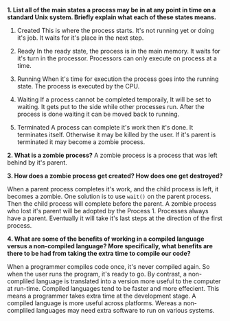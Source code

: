 **1. List all of the main states a process may be in at any point in time on a standard Unix system. Briefly explain what each of these states means.**
1. Created
  This is where the process starts. It's not running yet or doing it's job. It waits for it's place in the next step.

2. Ready
  In the ready state, the process is in the main memory. It waits for it's turn in the processor. Processors can only execute on process at a time.

3. Running
  When it's time for execution the process goes into the running state. The process is executed by the CPU.

4. Waiting
  If a process cannot be completed temporaily, It will be set to waiting. It gets put to the side while other processes run. After the process is done waiting it can be moved back to running.

5. Terminated
  A process can complete it's work then it's done. It terminates itself. Otherwise it may be killed by the user. If it's parent is terminated it may become a zombie process. 



**2. What is a zombie process?**
A zombie process is a process that was left behind by it's parent. 

**3. How does a zombie process get created? How does one get destroyed?**

When a parent process completes it's work, and the child process is left, it becomes a zombie. One solution is to use `wait()` on the parent process. Then the child process will complete before the parent.
A zombie process who lost it's parent will be adopted by the Process 1. Processes always have a parent. Eventually it will take it's last steps at the direction of the first process.



**4. What are some of the benefits of working in a compiled language versus a non-compiled language? More specifically, what benefits are there to be had from taking the extra time to compile our code?**

When a programmer compiles code once, it's never compiled again. So when the user runs the program, it's ready to go. By contrast, a non-compliled language is translated into a version more useful to the computer at run-time. Compiled languages tend to be faster and more effecient. This means a programmer takes extra time at the development stage. A compiled language is more useful across platforms. Wereas a non-compliled languages may need extra software to run on various systems.
